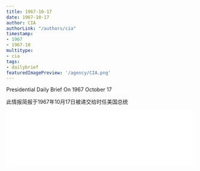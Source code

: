 ```yaml
---
title: 1967-10-17
date: 1967-10-17
author: CIA 
authorLink: "/authors/cia"
timestamp: 
- 1967
- 1967-10
multitype: 
- cia
tags: 
- dailybrief
featuredImagePreview: '/agency/CIA.png'
---
```



Presidential Daily Brief On 1967 October 17

此情报简报于1967年10月17日被递交给时任美国总统

<!--more-->





<div id="over" style="width:100%; overflow:hidden"> <iframe id="sFrame" name="sFrame" frameborder="no" border="0"  allowfullscreen marginwidth="0" scrolling="no" src = " /CIA/1967-10-17.html "  style = " position:absulute; width: 806px; top: 300;" > </iframe> </div>